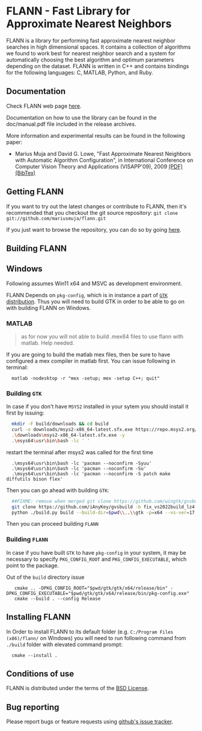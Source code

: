FLANN - Fast Library for Approximate Nearest Neighbors
======================================================

FLANN is a library for performing fast approximate nearest neighbor searches in high dimensional spaces. It contains a collection of algorithms we found to work best for nearest neighbor search and a system for automatically choosing the best algorithm and optimum parameters depending on the dataset.
FLANN is written in C++ and contains bindings for the following languages: C, MATLAB, Python, and Ruby.


Documentation
-------------

Check FLANN web page [here](http://www.cs.ubc.ca/research/flann).

Documentation on how to use the library can be found in the doc/manual.pdf file included in the release archives.

More information and experimental results can be found in the following paper:

  * Marius Muja and David G. Lowe, "Fast Approximate Nearest Neighbors with Automatic Algorithm Configuration", in International Conference on Computer Vision Theory and Applications (VISAPP'09), 2009 [(PDF)](https://www.cs.ubc.ca/research/flann/uploads/FLANN/flann_visapp09.pdf) [(BibTex)](http://people.cs.ubc.ca/~mariusm/index.php/FLANN/BibTex)


Getting FLANN
-------------

If you want to try out the latest changes or contribute to FLANN, then it's recommended that you checkout the git source repository: `git clone git://github.com/mariusmuja/flann.git`

If you just want to browse the repository, you can do so by going [here](https://github.com/mariusmuja/flann).

Building FLANN
--------------
## Windows
Following assumes Win11 x64 and MSVC as development environment.

FLANN Depends on `pkg-config`, which is in instance a part of [`GTK` distribution](https://www.gtk.org/). Thus you will need to build GTK in order to be able to go on with building FLANN on Windows.

### MATLAB
>as for now you will not able to build .mex64 files to use flann with matlab. Help needed. 

If you are going to build the matlab mex files, then be sure to have configured a mex compiler in matlab first. You can issue following in terminal:
```
  matlab -nodesktop -r "mex -setup; mex -setup C++; quit"
```

### Building `GTK`
In case if you don't have `MSYS2` installed in your sytem you should install it first by issuing:
```sh
  mkdir -F build/downloads && cd build
  curl -o downloads/msys2-x86_64-latest.sfx.exe https://repo.msys2.org/distrib/msys2-x86_64-latest.sfx.exe
  .\downloads\msys2-x86_64-latest.sfx.exe -y
  .\msys64\usr\bin\bash -lc ' '
```
restart the terminal after msys2 was called for the first time
```
  .\msys64\usr\bin\bash -lc 'pacman --noconfirm -Syuu'
  .\msys64\usr\bin\bash -lc 'pacman --noconfirm -Su'
  .\msys64\usr\bin\bash -lc 'pacman --noconfirm -S patch make diffutils bison flex'
```
Then you can go ahead with building `GTK`:
```sh
  ##FIXME: remove when merged git clone https://github.com/wingtk/gvsbuild && cd ./gvsbuild
  git clone https://github.com/iAnyKey/gvsbuild -b fix_vs2022build_lz4 && cd ./gvsbuild
  python ./build.py build --build-dir=$pwd\\..\\gtk -p=x64 --vs-ver=17 --msys-dir="$pwd\\..\\msys64" pkg-config lz4 && cd ..
```
Then you can proceed building `FLANN`

### Building `FLANN`
In case if you have built `GTK` to have `pkg-config` in your system, it may be necessary to specify `PKG_CONFIG_ROOT` and `PKG_CONFIG_EXECUTABLE`, which point to the package.

Out of the `build` directory issue
```
   cmake .. -DPKG_CONFIG_ROOT="$pwd/gtk/gtk/x64/release/bin" -DPKG_CONFIG_EXECUTABLE="$pwd/gtk/gtk/x64/release/bin/pkg-config.exe"
   cmake --build . --config Release
```

Installing FLANN
----------------
In Order to install FLANN to its default folder (e.g. `C:/Program Files (x86)/flann/` on Windows) you will need to run following command from `./build` folder with elevated command prompt:
```
  cmake --install .
```

Conditions of use
-----------------

FLANN is distributed under the terms of the [BSD License](https://github.com/mariusmuja/flann/blob/master/COPYING).

Bug reporting
-------------

Please report bugs or feature requests using [github's issue tracker](http://github.com/mariusmuja/flann/issues).
